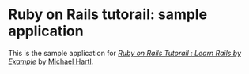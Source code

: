 # Ruby on Rails tutorail: sample application

This is the sample application for [*Ruby on Rails Tutorail : Learn
Rails by Example*](http://railstutorail.org) by [Michael
Hartl](http://michaelhartl.com).